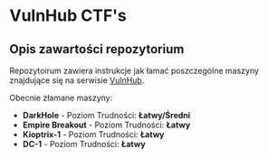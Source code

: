 # **VulnHub CTF's**

## Opis zawartości repozytorium

Repozytoirum zawiera instrukcje jak łamać poszczególne maszyny znajdujące się na serwisie [VulnHub](https://www.vulnhub.com/).

Obecnie złamane maszyny:
* **DarkHole** - Poziom Trudności: **Łatwy/Średni**
* **Empire Breakout** - Poziom Trudności: **Łatwy**
* **Kioptrix-1** - Poziom Trudności: **Łatwy**
* **DC-1** - Poziom Trudności: **Łatwy**